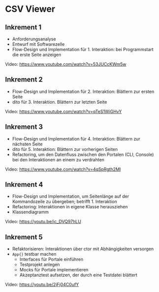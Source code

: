 # CSV Viewer
## Inkrement 1
* Anforderungsanalyse
* Entwurf mit Softwarezelle
* Flow-Design und Implementation für 1. Interaktion: bei Programmstart die erste Seite anzeigen

Video: https://www.youtube.com/watch?v=53JUCcKWm5w

## Inkrement 2
* Flow-Design und Implementation für 2. Interaktion: Blättern zur ersten Seite
* dito für 3. Interaktion. Blättern zur letzten Seite

Video: https://www.youtube.com/watch?v=qTeS1WiGHvY

## Inkrement 3
* Flow-Design und Implementation für 4. Interaktion: Blättern zur nächsten Seite
* dito für 5. Interaktion: Blättern zur vorherigen Seiten
* Refactoring, um den Datenfluss zwischen den Portalen (CLI, Console) bei den Interaktionen an einem zu verdrahten

Video: https://www.youtube.com/watch?v=4qSpRgth2MI

## Inkrement 4
* Flow-Design und Implementation, um Seitenlänge auf der Kommandozeile zu übergeben; betrifft 1. Interaktion
* Refactoring: Interaktionen in eigene Klasse herausziehen
* Klassendiagramm

Video: https://youtu.be/ic_DVQ97hLU

## Inkrement 5
* Refaktorisieren: Interaktionen über ctor mit Abhängigkeiten versorgen
* `App{}` testbar machen
  * Interfaces für Portale einführen
  * Testprojekt anlegen
  * Mocks für Portale implementieren
  * Akzeptanztest aufsetzen, der durch eine Testdatei blättert

Video: https://youtu.be/2jFj04C0ufY
